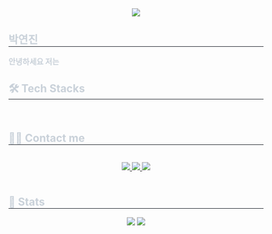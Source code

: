 <div align= "center">
    <img src="https://capsule-render.vercel.app/api?type=waving&color=b4ebfe&height=240&text=Hello%20World!&animation=twinkling&fontColor=000000&fontSize=60" />
    </div>
    <div style="text-align: left;"> 
    <h2 style="border-bottom: 1px solid #21262d; color: #c9d1d9;"> 박연진 </h2>  
    <div style="font-weight: 700; font-size: 15px; text-align: left; color: #c9d1d9;"> 안녕하세요 저는 </div> 
    </div>
    <div style="text-align: left;">
    <h2 style="border-bottom: 1px solid #21262d; color: #c9d1d9;"> 🛠️ Tech Stacks </h2> <br> 
    <div  align= "center"> </div>
    </div>
    <div style="text-align: left;">
    <h2 style="border-bottom: 1px solid #21262d; color: #c9d1d9;"> 🧑‍💻 Contact me </h2> <br> 
    <div align= "center"> <a href=https://www.instagram.com/iriso3i2?igsh=OHR2cXdoc3I0YWd0&utm_source=qr> <img src="https://img.shields.io/badge/Instagram-E4405F?style=for-the-badge&logo=Instagram&logoColor=white&link=https://www.instagram.com/iriso3i2?igsh=OHR2cXdoc3I0YWd0&utm_source=qr"> </a>
         <a href=https://m.blog.naver.com/FeedList.naver> <img src="https://img.shields.io/badge/Naver-03C75A?style=for-the-badge&logo=Naver&logoColor=white&link=https://m.blog.naver.com/FeedList.naver"> </a>
         <a href=mailto:yunjin120572@gmail.com> <img src="https://img.shields.io/badge/Gmail-EA4335?style=for-the-badge&logo=Gmail&logoColor=white&link=mailto:yunjin120572@gmail.com"> </a>
          </div>  <br> 
    <div align= "center">  </div> 
    </div>
    <div style="text-align: left;"> 
    <h2 style="border-bottom: 1px solid #21262d; color: #c9d1d9;"> 🏅 Stats </h2> <div align= "center"> <img src="https://github-readme-stats.vercel.app/api?username=yunjin1205&bg_color=180,00000000,&title_color=000000&text_color=000000"
         /> <img src="https://github-readme-stats.vercel.app/api/top-langs/?username=yunjin1205&layout=compact&bg_color=180,00000000,&title_color=000000&text_color=000000"
           /> </div> 
    </div>
    
